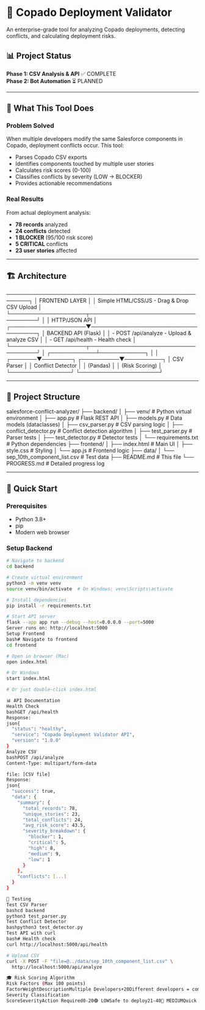 # 🚀 Copado Deployment Validator

An enterprise-grade tool for analyzing Copado deployments, detecting conflicts, and calculating deployment risks.

## 📊 Project Status

**Phase 1: CSV Analysis & API** ✅ COMPLETE  
**Phase 2: Bot Automation** ⏳ PLANNED

---

## 🎯 What This Tool Does

### Problem Solved
When multiple developers modify the same Salesforce components in Copado, deployment conflicts occur. This tool:
- Parses Copado CSV exports
- Identifies components touched by multiple user stories
- Calculates risk scores (0-100)
- Classifies conflicts by severity (LOW → BLOCKER)
- Provides actionable recommendations

### Real Results
From actual deployment analysis:
- **78 records** analyzed
- **24 conflicts** detected
- **1 BLOCKER** (95/100 risk score)
- **5 CRITICAL** conflicts
- **23 user stories** affected

---

## 🏗️ Architecture

────────────────────────────────────────────────────────┐
│                    FRONTEND LAYER                        │
│  Simple HTML/CSS/JS - Drag & Drop CSV Upload            │
└────────────────────┬────────────────────────────────────┘
│
│ HTTP/JSON API
│
┌────────────────────▼────────────────────────────────────┐
│                   BACKEND API (Flask)                    │
│  - POST /api/analyze - Upload & analyze CSV             │
│  - GET  /api/health  - Health check                     │
└────────────────────┬────────────────────────────────────┘
│
┌────────────┴────────────┐
│                         │
┌───────▼────────┐    ┌──────────▼──────────┐
│  CSV Parser    │    │ Conflict Detector    │
│  (Pandas)      │    │ (Risk Scoring)       │
└────────────────┘    └─────────────────────┘

---

## 📁 Project Structure
salesforce-conflict-analyzer/
├── backend/
│   ├── venv/                    # Python virtual environment
│   ├── app.py                   # Flask REST API
│   ├── models.py                # Data models (dataclasses)
│   ├── csv_parser.py            # CSV parsing logic
│   ├── conflict_detector.py     # Conflict detection algorithm
│   ├── test_parser.py           # Parser tests
│   ├── test_detector.py         # Detector tests
│   └── requirements.txt         # Python dependencies
├── frontend/
│   ├── index.html               # Main UI
│   ├── style.css                # Styling
│   └── app.js                   # Frontend logic
├── data/
│   └── sep_10th_component_list.csv  # Test data
├── README.md                    # This file
└── PROGRESS.md                  # Detailed progress log

---

## 🚀 Quick Start

### Prerequisites
- Python 3.8+
- pip
- Modern web browser

### Setup Backend
```bash
# Navigate to backend
cd backend

# Create virtual environment
python3 -m venv venv
source venv/bin/activate  # On Windows: venv\Scripts\activate

# Install dependencies
pip install -r requirements.txt

# Start API server
flask --app app run --debug --host=0.0.0.0 --port=5000
Server runs on: http://localhost:5000
Setup Frontend
bash# Navigate to frontend
cd frontend

# Open in browser (Mac)
open index.html

# Or Windows
start index.html

# Or just double-click index.html

📊 API Documentation
Health Check
bashGET /api/health
Response:
json{
  "status": "healthy",
  "service": "Copado Deployment Validator API",
  "version": "1.0.0"
}
Analyze CSV
bashPOST /api/analyze
Content-Type: multipart/form-data

file: [CSV file]
Response:
json{
  "success": true,
  "data": {
    "summary": {
      "total_records": 78,
      "unique_stories": 23,
      "total_conflicts": 24,
      "avg_risk_score": 43.5,
      "severity_breakdown": {
        "blocker": 1,
        "critical": 5,
        "high": 8,
        "medium": 9,
        "low": 1
      }
    },
    "conflicts": [...]
  }
}

🧪 Testing
Test CSV Parser
bashcd backend
python3 test_parser.py
Test Conflict Detector
bashpython3 test_detector.py
Test API with curl
bash# Health check
curl http://localhost:5000/api/health

# Upload CSV
curl -X POST -F "file=@../data/sep_10th_component_list.csv" \
  http://localhost:5000/api/analyze

🎓 Risk Scoring Algorithm
Risk Factors (Max 100 points)
FactorWeightDescriptionMultiple Developers+20Different developers = communication overheadCritical Component+25ApexClass, IntegrationProcedure, FlowCopado Flagged+30"Potential Conflict" statusMany Stories+203+ stories touching same componentRecent Changes+15Modified within last 7 days
Severity Classification
ScoreSeverityAction Required0-20🟢 LOWSafe to deploy21-40🔵 MEDIUMQuick review recommended41-60🟡 HIGHCareful testing required61-80🟠 CRITICALHigh risk - extensive testing81-100🔴 BLOCKERManual merge required